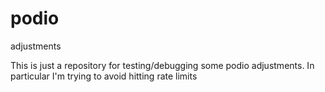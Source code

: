 # podio
adjustments

This is just a repository for testing/debugging some podio adjustments. In particular I'm trying to avoid hitting rate limits
